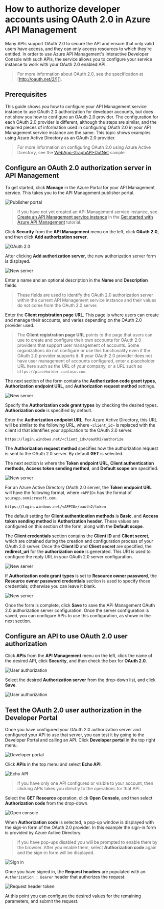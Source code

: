 <properties 
	pageTitle="How to authorize developer accounts using OAuth 2.0 in Azure API Management" 
	description="Learn how to authorize users using OAuth 2.0 in API Management." 
	services="api-management" 
	documentationCenter="" 
	authors="steved0x" 
	manager="dwrede" 
	editor=""/>

<tags 
	ms.service="api-management" 
	ms.workload="mobile" 
	ms.tgt_pltfrm="na" 
	ms.devlang="na" 
	ms.topic="article" 
	ms.date="03/10/2015" 
	ms.author="sdanie"/>

# How to authorize developer accounts using OAuth 2.0 in Azure API Management

Many APIs support OAuth 2.0 to secure the API and ensure that only valid users have access, and they can only access resources to which they're entitled. In order to use Azure API Management's interactive Developer Console with such APIs, the service allows you to configure your service instance to work with your OAuth 2.0 enabled API.

>For more information about OAuth 2.0, see the specification at [http://oauth.net/2/][].

## <a name="prerequisites"> </a>Prerequisites

This guide shows you how to configure your API Management service instance to use OAuth 2.0 authorization for developer accounts, but does not show you how to configure an OAuth 2.0 provider. The configuration for each OAuth 2.0 provider is different, although the steps are similar, and the required pieces of information used in configuring OAuth 2.0 in your API Management service instance are the same. This topic shows examples using Azure Active Directory as an OAuth 2.0 provider.

>For more information on configuring OAuth 2.0 using Azure Active Directory, see the [WebApp-GraphAPI-DotNet][] sample.

## <a name="step1"> </a>Configure an OAuth 2.0 authorization server in API Management

To get started, click **Manage** in the Azure Portal for your API Management service. This takes you to the API Management publisher portal.

![Publisher portal][api-management-management-console]

>If you have not yet created an API Management service instance, see [Create an API Management service instance][] in the [Get started with Azure API Management][] tutorial.

Click **Security** from the **API Management** menu on the left, click **OAuth 2.0**, and then click **Add authorization server**.

![OAuth 2.0][api-management-oauth2]

After clicking **Add authorization server**, the new authorization server form is displayed.

![New server][api-management-oauth2-server-1]

Enter a name and an optional description in the **Name** and **Description** fields. 

>These fields are used to identify the OAuth 2.0 authorization server within the current API Management service instance and their values do not come from the OAuth 2.0 server.

Enter the **Client registration page URL**. This page is where users can create and manage their accounts, and varies depending on the OAuth 2.0 provider used.

>The **Client registration page URL** points to the page that users can use to create and configure their own accounts for OAuth 2.0 providers that support user management of accounts. Some organizations do not configure or use this functionality even if the OAuth 2.0 provider supports it. If your OAuth 2.0 provider does not have user management of accounts configured, enter a placeholder URL here such as the URL of your company, or a URL such as `https://placeholder.contoso.com`.

The next section of the form contains the **Authorization code grant types**, **Authorization endpoint URL**, and **Authorization request method** settings.

![New server][api-management-oauth2-server-2]

Specify the **Authorization code grant types** by checking the desired types. **Authorization code** is specified by default.

Enter the **Authorization endpoint URL**. For Azure Active Directory, this URL will be similar to the following URL, where `<client_id>` is replaced with the client id that identifies your application to the OAuth 2.0 server.

    https://login.windows.net/<client_id>/oauth2/authorize

The **Authorization request method** specifies how the authorization request is sent to the OAuth 2.0 server. By default **GET** is selected.

The next section is where the **Token endpoint URL**, **Client authentication methods**, **Access token sending method**, and **Default scope** are specified.

![New server][api-management-oauth2-server-3]

For an Azure Active Directory OAuth 2.0 server, the **Token endpoint URL** will have the following format, where `<APPID>`  has the format of `yourapp.onmicrosoft.com`.

    https://login.windows.net/<APPID>/oauth2/token

The default setting for **Client authentication methods** is **Basic**, and  **Access token sending method** is **Authorization header**. These values are configured on this section of the form, along with the **Default scope**.

The **Client credentials** section contains the **Client ID** and **Client secret**, which are obtained during the creation and configuration process of your OAuth 2.0 server. Once the **Client ID** and **Client secret** are specified, the **redirect_uri** for the **authorization code** is generated. This URI is used to configure the reply URL in your OAuth 2.0 server configuration.

![New server][api-management-oauth2-server-4]

If **Authorization code grant types** is set to **Resource owner password**, the **Resource owner password credentials** section is used to specify those credentials; otherwise you can leave it blank.

![New server][api-management-oauth2-server-5]

Once the form is complete, click **Save** to save the API Management OAuth 2.0 authorization server configuration. Once the server configuration is saved, you can configure APIs to use this configuration, as shown in the next section.

## <a name="step2"> </a>Configure an API to use OAuth 2.0 user authorization

Click **APIs** from the **API Management** menu on the left, click the name of the desired API, click **Security**, and then check the box for **OAuth 2.0**.

![User authorization][api-management-user-authorization]

Select the desired **Authorization server** from the drop-down list, and click **Save**.

![User authorization][api-management-user-authorization-save]

## <a name="step3"> </a>Test the OAuth 2.0 user authorization in the Developer Portal

Once you have configured your OAuth 2.0 authorization server and configured your API to use that server, you can test it by going to the Developer Portal and calling an API.  Click **Developer portal** in the top right menu.

![Developer portal][api-management-developer-portal-menu]

Click **APIs** in the top menu and select **Echo API**.

![Echo API][api-management-apis-echo-api]

>If you have only one API configured or visible to your account, then clicking APIs takes you directly to the operations for that API.

Select the **GET Resource** operation, click **Open Console**, and then select **Authorization code** from the drop-down.

![Open console][api-management-open-console]

When **Authorization code** is selected, a pop-up window is displayed with the sign-in form of the OAuth 2.0 provider. In this example the sign-in form is provided by Azure Active Directory.

>If you have pop-ups disabled you will be prompted to enable them by the browser. After you enable them, select **Authorization code** again and the sign-in form will be displayed.

![Sign in][api-management-oauth2-signin]

Once you have signed in, the **Request headers** are populated with an `Authorization : Bearer` header that authorizes the request.

![Request header token][api-management-request-header-token]

At this point you can configure the desired values for the remaining parameters, and submit the request. 



[api-management-management-console]: ./media/api-management-howto-oauth2/api-management-management-console.png
[api-management-oauth2]: ./media/api-management-howto-oauth2/api-management-oauth2.png
[api-management-user-authorization]: ./media/api-management-howto-oauth2/api-management-user-authorization.png
[api-management-user-authorization-save]: ./media/api-management-howto-oauth2/api-management-user-authorization-save.png
[api-management-oauth2-signin]: ./media/api-management-howto-oauth2/api-management-oauth2-signin.png
[api-management-request-header-token]: ./media/api-management-howto-oauth2/api-management-request-header-token.png
[api-management-developer-portal-menu]: ./media/api-management-howto-oauth2/api-management-developer-portal-menu.png
[api-management-open-console]: ./media/api-management-howto-oauth2/api-management-open-console.png
[api-management-oauth2-server-1]: ./media/api-management-howto-oauth2/api-management-oauth2-server-1.png
[api-management-oauth2-server-2]: ./media/api-management-howto-oauth2/api-management-oauth2-server-2.png
[api-management-oauth2-server-3]: ./media/api-management-howto-oauth2/api-management-oauth2-server-3.png
[api-management-oauth2-server-4]: ./media/api-management-howto-oauth2/api-management-oauth2-server-4.png
[api-management-oauth2-server-5]: ./media/api-management-howto-oauth2/api-management-oauth2-server-5.png
[api-management-apis-echo-api]: ./media/api-management-howto-oauth2/api-management-apis-echo-api.png




[How to add operations to an API]: api-management-howto-add-operations.md
[How to add and publish a product]: api-management-howto-add-products.md
[Monitoring and analytics]: api-management-monitoring.md
[Add APIs to a product]: api-management-howto-add-products.md#add-apis
[Publish a product]: api-management-howto-add-products.md#publish-product
[Get started with Azure API Management]: api-management-get-started.md
[Get started with advanced API configuration]: api-management-get-started-advanced.md
[API Management policy reference]: api-management-policy-reference.md
[Caching policies]: api-management-policy-reference.md#caching-policies
[Create an API Management service instance]: api-management-get-started.md#create-service-instance

[http://oauth.net/2/]: http://oauth.net/2/
[WebApp-GraphAPI-DotNet]: https://github.com/AzureADSamples/WebApp-GraphAPI-DotNet

[Prerequisites]: #prerequisites
[Configure an OAuth 2.0 authorization server in API Management]: #step1
[Configure an API to use OAuth 2.0 user authorization]: #step2
[Test the OAuth 2.0 user authorization in the Developer Portal]: #step3
[Next steps]: #next-steps

